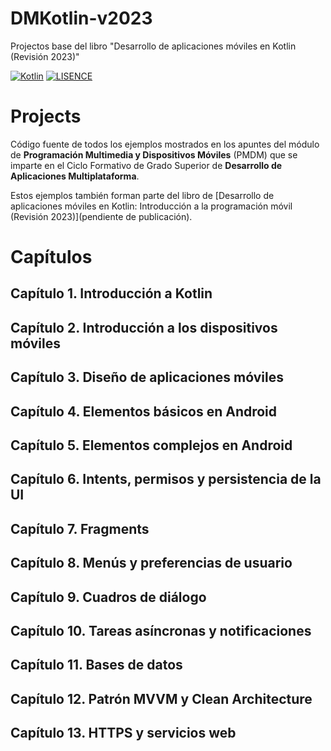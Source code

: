 # DMKotlin-v2023
Projectos base del libro "Desarrollo de aplicaciones móviles en Kotlin (Revisión 2023)"

[![Kotlin](https://img.shields.io/badge/Code-Kotlin-blueviolet)](https://kotlinlang.org/)
[![LISENCE](https://img.shields.io/badge/Lisence-MIT-green)](https://github.com/KotlinStuff/DMKotlin-v2023/blob/main/LICENSE)

# Projects

Código fuente de todos los ejemplos mostrados en los apuntes del módulo de <b>Programación Multimedia y Dispositivos Móviles</b> (PMDM) que se imparte en el Ciclo Formativo de Grado Superior de <b>Desarrollo de Aplicaciones Multiplataforma</b>.

Estos ejemplos también forman parte del libro de [Desarrollo de aplicaciones móviles en Kotlin: Introducción a la programación móvil (Revisión 2023)](pendiente de publicación).

# Capítulos
## Capítulo 1. Introducción a Kotlin
## Capítulo 2. Introducción a los dispositivos móviles
## Capítulo 3. Diseño de aplicaciones móviles
## Capítulo 4. Elementos básicos en Android
## Capítulo 5. Elementos complejos en Android
## Capítulo 6. Intents, permisos y persistencia de la UI
## Capítulo 7. Fragments
## Capítulo 8. Menús y preferencias de usuario
## Capítulo 9. Cuadros de diálogo
## Capítulo 10. Tareas asíncronas y notificaciones
## Capítulo 11. Bases de datos
## Capítulo 12. Patrón MVVM y Clean Architecture
## Capítulo 13. HTTPS y servicios web
